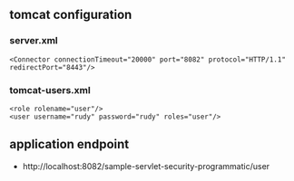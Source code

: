 ## tomcat configuration

### server.xml
```
<Connector connectionTimeout="20000" port="8082" protocol="HTTP/1.1" redirectPort="8443"/>
```

### tomcat-users.xml
```
<role rolename="user"/>
<user username="rudy" password="rudy" roles="user"/>
```

## application endpoint
- http://localhost:8082/sample-servlet-security-programmatic/user
